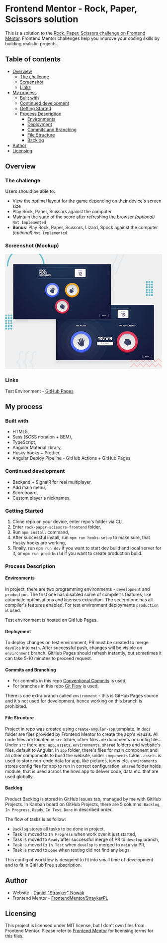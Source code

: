 # Frontend Mentor - Rock, Paper, Scissors solution

This is a solution to the [Rock, Paper, Scissors challenge on Frontend Mentor](https://www.frontendmentor.io/challenges/rock-paper-scissors-game-pTgwgvgH). Frontend Mentor challenges help you improve your coding skills by building realistic projects. 

## Table of contents

- [Overview](#overview)
  - [The challenge](#the-challenge)
  - [Screenshot](#screenshot)
  - [Links](#links)
- [My process](#my-process)
  - [Built with](#built-with)
  - [Continued development](#continued-development)
  - [Getting Started](#getting-started)
  - [Process Description](#process-description)
    - [Environments](#environments)
    - [Deployment](#deployment)
    - [Commits and Branching](#commits-and-branching)
    - [File Structure](#file-structure)
    - [Backlog](#backlog)
- [Author](#author)
- [Licensing](#licensing)

## Overview

### The challenge

Users should be able to:

- View the optimal layout for the game depending on their device's screen size
- Play Rock, Paper, Scissors against the computer
- Maintain the state of the score after refreshing the browser _(optional)_ `Not Implemented`
- **Bonus**: Play Rock, Paper, Scissors, Lizard, Spock against the computer _(optional)_ `Not Implemented`

### Screenshot (Mockup)

![](./docs/design/desktop-preview.jpg)

### Links

Test Environment - [GitHub Pages](https://straykerpl.github.io/RockPaperScissors/)

## My process

### Built with

- HTML5,
- Sass (SCSS notation + BEM),
- TypeScript,
- Angular Material library,
- Husky hooks + Prettier,
- Angular Deploy Pipeline - GitHub Actions + GitHub Pages,

### Continued development

- Backend + SignalR for real multiplayer,
- Add main menu,
- Scoreboard,
- Custom player's nicknames,

### Getting Started

1. Clone repo on your device, enter repo's folder via CLI,
2. Enter `rock-paper-scissors-frontend` folder,
3. Run `npm install` command,
4. After successful install, run `npm run hooks-setup` to make sure, that Husky hooks are working,
5. Finally, run `npm run dev` if you want to start dev build and local server for it, or `npm run prod-build` if you want to create production build.

### Process Description

#### Environments

In project, there are two programming environments - `development` and `production`. The first one has disabled some of compiler's features, like automatic optimisations and licenses extraction. The secend one has all compiler's features enabled. For test environment deployments `production` is used.

Test environment is hosted on GitHub Pages.

#### Deployment

To deploy changes on test environment, PR must be created to merge `develop` into `main`. After successful push, changes will be visible on `environment` branch. GitHub Pages should refresh instantly, but sometimes it can take 5-10 minutes to proceed request.

#### Commits and Branching

- For commits in this repo [Conventional Commits](https://www.conventionalcommits.org/en/v1.0.0/) is used,
- For branches in this repo [Git Flow](https://www.atlassian.com/git/tutorials/comparing-workflows/gitflow-workflow) is used,

There is one extra branch called `environment` - this is GitHub Pages source and it's not used for development, hence working on this branch is prohibited.

#### File Structure

Project in repo was created using `create-angular-app` template. In `docs` folder are files provided by Frontend Mentor to create the app's visuals. All code files are located in `src` folder, other files are documents or config files. Under `src` there are: `app`, `assets`, `environments`, `shared` folders and website's files, default to Angular. In `app` folder, there's files for main component and all other components to build the website, under `components` folder. `assets` is used to store non-code data for app, like pictures, icons etc. `environments` stores config fles for app to run in correct configuration. `shared` folder holds module, that is used across the howl app to deliver code, data etc. that are used globally.

#### Backlog

Product Backlog is stored in GitHub Issues tab, managed by me with GitHub Projects. In Kanban board on GitHub Projects, there are 5 columns: `Backlog`, `In Progress`, `Ready`, `In Test`, `Done` in described order.

The flow of tasks is as follow:
- `Backlog` stores all tasks to be done in project,
- Task is moved to `In Progress` when work over it just started,
- Task is moved to `Ready` after successful merge of PR to `develop` branch,
- Task is moved to `In Test` when `develop` is merged to `main` via PR,
- Task is moved to `Done` when testing did not find any bugs,

This config of workflow is designed to fit into small time of development and to fit in GitHub Free subscription.

## Author

- Website - [Daniel "Strayker" Nowak](https://straykerpl.github.io)
- Frontend Mentor - [FrontendMentor/StraykerPL](https://www.frontendmentor.io/profile/StraykerPL)

## Licensing

This project is licensed under MIT license, but I don't own files from Frontend Mentor. Please refer to [Frontend Mentor](https://www.frontendmentor.io/license) for licensing terms for this files.